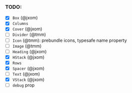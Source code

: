 ### TODO:

- [x] `Box` (@jxom)
- [x] `Columns`
- [x] `Cover` (@jxom)
- [ ] `Divider` (@tmm)
- [ ] `Icon` (@tmm): prebundle icons, typesafe name property
- [ ] `Image` (@tmm)
- [ ] `Heading` (@jxom)
- [x] `HStack` (@jxom)
- [x] `Rows`
- [x] `Spacer` (@jxom)
- [ ] `Text` (@jxom)
- [x] `VStack` (@jxom)
- [ ] `debug` prop